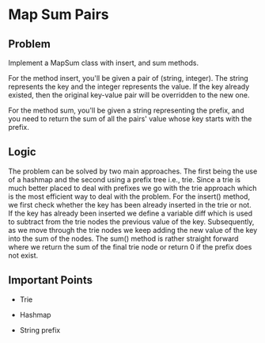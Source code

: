 # Map Sum Pairs

## Problem

Implement a MapSum class with insert, and sum methods.

For the method insert, you'll be given a pair of (string, integer). The string represents the key and the integer represents the value. If the key already existed, then the original key-value pair will be overridden to the new one.

For the method sum, you'll be given a string representing the prefix, and you need to return the sum of all the pairs' value whose key starts with the prefix.

## Logic

The problem can be solved by two main approaches. The first being the use of a hashmap and the second using a prefix tree i.e., trie. Since a trie is much better placed to deal with prefixes we go with the trie approach which is the most efficient way to deal with the problem. For the insert() method, we first check whether the key has been already inserted in the trie or not. If the key has already been inserted we define a variable diff which is used to subtract from the trie nodes the previous value of the key. Subsequently, as we move through the trie nodes we keep adding the new value of the key into the sum of the nodes. The sum() method is rather straight forward where we return the sum of the final trie node or return 0 if the prefix does not exist.

## Important Points

- Trie

- Hashmap

- String prefix

